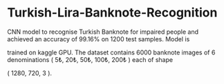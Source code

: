 # Turkish-Lira-Banknote-Recognition

CNN model to recognise Turkish Banknote for impaired people and achieved an accuracy of 99.16% on 1200 test samples. Model is 

trained on kaggle GPU. The dataset contains 6000 banknote images of 6 denominations ( 5₺, 20₺, 50₺, 100₺, 200₺ ) each of shape

( 1280, 720, 3 ).
